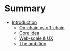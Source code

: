 # Summary

<!-- - [Chapter 1](./chapter_1.md) -->

<!-- [Introduction](introduction/what.md) -->

- [Introduction](introduction/introduction.md)
    - [On-chain vs off-chain](introduction/on_off_chain.md)
    - [Core idea](introduction/core_idea.md)
    - [Web-scale & UX](introduction/web_scale.md)
    - [The ambition](introduction/ambition.md)
